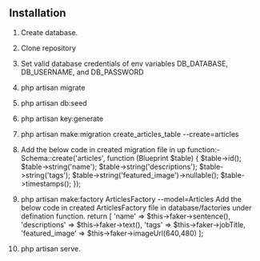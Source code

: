 ## Installation
1) Create database.
2) Clone repository
3) Set valid database credentials of env variables DB_DATABASE, DB_USERNAME, and DB_PASSWORD
4) php artisan migrate
5) php artisan db:seed
6) php artisan key:generate
7) php artisan make:migration create_articles_table --create=articles
8) Add the below code in created migration file in up function:-
Schema::create('articles', function (Blueprint $table) {
	$table->id();
	$table->string('name');
	$table->string('descriptions');
	$table->string('tags');
	$table->string('featured_image')->nullable();
	$table->timestamps();
});
9) php artisan make:factory ArticlesFactory --model=Articles
Add the below code in created ArticlesFactory file in database/factories under defination function.
return [
	'name' => $this->faker->sentence(),
	'descriptions' => $this->faker->text(),
	'tags' => $this->faker->jobTitle,
	'featured_image' => $this->faker->imageUrl(640,480)
];

10) php artisan serve.